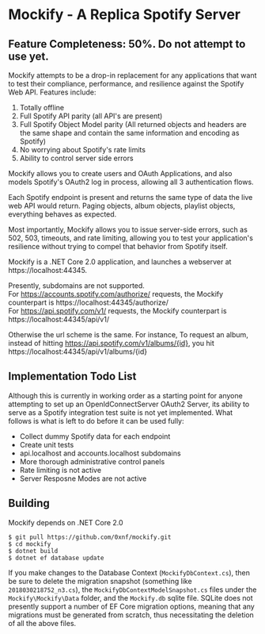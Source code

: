 # Mockify - A Replica Spotify Server

## Feature Completeness: 50%. Do not attempt to use yet. 

Mockify attempts to be a drop-in replacement for any applications that want to test their compliance, performance, and resilience against the Spotify Web API. Features include:

1) Totally offline
2) Full Spotify API parity (all API's are present)
3) Full Spotify Object Model parity (All returned objects and headers are the same shape and contain the same information and encoding as Spotify)
4) No worrying about Spotify's rate limits 
5) Ability to control server side errors

Mockify allows you to create users and OAuth Applications, and also models Spotify's OAuth2 log in process, allowing all 3 authentication flows.

Each Spotify endpoint is present and returns the same type of data the live web API would return. Paging objects, album objects, playlist objects, everything behaves as expected. 

Most importantly, Mockify allows you to issue server-side errors, such as 502, 503, timeouts, and rate limiting, allowing you to test your application's resilience without trying to compel that behavior from Spotify itself.

Mockify is a .NET Core 2.0 application, and launches a webserver at https://localhost:44345.

Presently, subdomains are not supported. <br>
For https://accounts.spotify.com/authorize/ requests, the Mockify counterpart is https://localhost:44345/authorize/<br>
For https://api.spotify.com/v1/ requests, the Mockify counterpart is https://localhost:44345/api/v1/

Otherwise the url scheme is the same. For instance, To request an album, instead of hitting https://api.spotify.com/v1/albums/{id}, you hit https://localhost:44345/api/v1/albums/{id}


## Implementation Todo List
Although this is currently in working order as a starting point for anyone attempting to set up an OpenIdConnectServer OAuth2 Server, its ability to serve as a Spotify integration test suite is not yet implemented. What follows is what is left to do before it can be used fully:

* Collect dummy Spotify data for each endpoint
* Create unit tests
* api.localhost and accounts.localhost subdomains
* More thorough administrative control panels
* Rate limiting is not active
* Server Resposne Modes are not active

## Building
Mockify depends on .NET Core 2.0

```
$ git pull https://github.com/0xnf/mockify.git
$ cd mockify
$ dotnet build
$ dotnet ef database update
```

If you make changes to the Database Context (`MockifyDbContext.cs`), then be sure to delete the migration snapshot (something like `2018030218752_n3.cs`), the `MockifyDbContextModelSnapshot.cs` files under the `Mockify\Mockify\Data` folder, and the `Mockify.db` sqlite file. SQLite does not presently support a number of EF Core migration options, meaning that any migrations must be generated from scratch, thus necessitating the deletion of all the above files.

